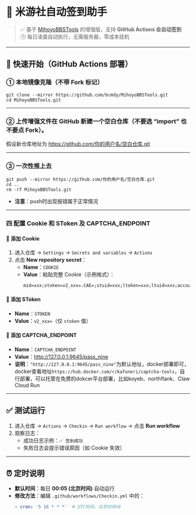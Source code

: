 # 🌸 米游社自动签到助手

> ✅ 基于 [MihoyoBBSTools](https://github.com/Womsxd/MihoyoBBSTools) 的增强版，支持 **GitHub Actions 全自动签到**  
> 🕒 每日凌晨自动执行，无需服务器，零成本挂机

---

## 🚀 快速开始（GitHub Actions 部署）

### ① 本地镜像克隆（不带 Fork 标记）
```
git clone --mirror https://github.com/bcmdy/MihoyoBBSTools.git
cd MihoyoBBSTools.git
```

---

### ② 上传增强文件在 GitHub 新建一个空白仓库（不要选 “import” 也不要点 Fork）。

假设新仓库地址为 https://github.com/你的用户名/空白仓库.git

---

### ③ 一次性推上去
```
git push --mirror https://github.com/你的用户名/空白仓库.git
cd ..
rm -rf MihoyoBBSTools.git
```
- **注意**：push时出现报错属于正常情况

---

### 四 配置 Cookie 和 SToken 及 CAPTCHA_ENDPOINT
#### 🔑 添加 Cookie
1. 进入仓库 → `Settings` → `Secrets and variables` → `Actions`
2. 点击 **New repository secret**：
   - **Name**：`COOKIE`
   - **Value**：粘贴完整 Cookie（示例格式）：
     ```
     mid=xxx;stoken=v2_xxx=.CAE=;stuid=xxx;ltoken=xxx;ltuid=xxx;account_id=xxx;cookie_token=xxx
     ```

#### 🔐 添加 SToken
- **Name**：`STOKEN`
- **Value**：`v2_xxx=`（仅 `stoken` 值）

#### 🔐 添加 CAPTCHA_ENDPOINT
- **Name**：`CAPTCHA_ENDPOINT`
- **Value**：http://127.0.0.1:9645/pass_nine
- **说明**：```"http://127.0.0.1:9645/pass_nine"```为默认地址，docker部署即可，docker查看地址```https://hub.docker.com/r/kafuneri/captcha-tools```，自行部署，可以托管在免费的dokcer平台部署，比如koyeb、northflank、Claw Cloud Run

---

## ✅ 测试运行
1. 进入仓库 → `Actions` → `Checkin` → `Run workflow` → 点击 **Run workflow**
2. 观察日志：
   - 成功日志示例：`✅ 签到成功`
   - 失败日志会提示错误原因（如 Cookie 失效）

---

## ⏰ 定时说明
- **默认时间**：每日 **00:05 (北京时间)** 自动运行
- **修改方法**：编辑 `.github/workflows/Checkin.yml` 中的：
  ```yaml
  - cron: '5 16 * * *'  # UTC时间，北京时间+8
  ```